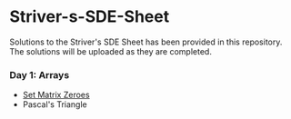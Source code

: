 # Striver-s-SDE-Sheet
Solutions to the Striver's SDE Sheet has been provided in this repository. The solutions will be uploaded as they are completed.

### Day 1: Arrays
- [Set Matrix Zeroes](https://github.com/yaswanthhh/Striver-s-SDE-Sheet/blob/main/Solutions/Day%201:%20Arrays/set_matrix_zeroes.py)
- Pascal's Triangle
